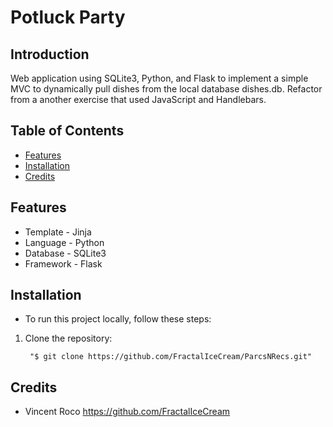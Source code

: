 # Potluck Party

## Introduction

Web application using SQLite3, Python, and Flask to implement a simple MVC to dynamically pull dishes from the local database dishes.db. Refactor from a another exercise that used JavaScript and Handlebars.

## Table of Contents
- [Features](#features)
- [Installation](#installation)
- [Credits](#credits)

##  Features

- Template - Jinja
- Language - Python
- Database - SQLite3
- Framework - Flask

## Installation

- To run this project locally, follow these steps:

1. Clone the repository: 

        "$ git clone https://github.com/FractalIceCream/ParcsNRecs.git"

## Credits

- Vincent Roco https://github.com/FractalIceCream
